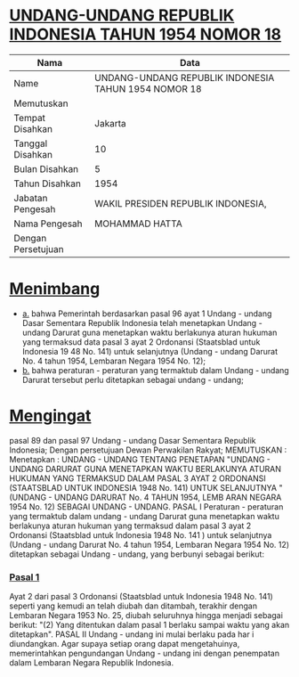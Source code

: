 # [UNDANG-UNDANG REPUBLIK INDONESIA TAHUN 1954 NOMOR 18](http://example.org/legal/document/uu/1954/18)

| Nama | Data |
| ------ | ----- |
|Name|UNDANG-UNDANG REPUBLIK INDONESIA TAHUN 1954 NOMOR 18|
|Memutuskan||
|Tempat Disahkan|Jakarta|
|Tanggal Disahkan|10|
|Bulan Disahkan|5|
|Tahun Disahkan|1954|
|Jabatan Pengesah|WAKIL PRESIDEN REPUBLIK INDONESIA,|
|Nama Pengesah|MOHAMMAD HATTA|
|Dengan Persetujuan||
# [Menimbang](http://example.org/legal/document/uu/1954/18/menimbang)

* [a.](http://example.org/legal/document/uu/1954/18/menimbang/point/a) bahwa Pemerintah berdasarkan pasal 96 ayat 1 Undang - undang Dasar Sementara Republik Indonesia telah menetapkan Undang - undang Darurat guna menetapkan waktu berlakunya aturan hukuman yang termaksud data pasal 3 ayat 2 Ordonansi (Staatsblad untuk Indonesia 19 48 No. 141) untuk selanjutnya (Undang - undang Darurat No. 4 tahun 1954, Lembaran Negara 1954 No. 12);
* [b.](http://example.org/legal/document/uu/1954/18/menimbang/point/b) bahwa peraturan - peraturan yang termaktub dalam Undang - undang Darurat tersebut perlu ditetapkan sebagai undang - undang;
# [Mengingat](http://example.org/legal/document/uu/1954/18/mengingat)
pasal 89 dan pasal 97 Undang - undang Dasar Sementara Republik Indonesia; Dengan persetujuan Dewan Perwakilan Rakyat; MEMUTUSKAN : Menetapkan : UNDANG - UNDANG TENTANG PENETAPAN "UNDANG - UNDANG DARURAT GUNA MENETAPKAN WAKTU BERLAKUNYA ATURAN HUKUMAN YANG TERMAKSUD DALAM PASAL 3 AYAT 2 ORDONANSI (STAATSBLAD UNTUK INDONESIA 1948 No. 141) UNTUK SELANJUTNYA " (UNDANG - UNDANG DARURAT No. 4 TAHUN 1954, LEMB ARAN NEGARA 1954 No. 12) SEBAGAI UNDANG - UNDANG. PASAL I Peraturan - peraturan yang termaktub dalam undang - undang Darurat guna menetapkan waktu berlakunya aturan hukuman yang termaksud dalam pasal 3 ayat 2 Ordonansi (Staatsblad untuk Indonesia 1948 No. 141 ) untuk selanjutnya (Undang - undang Darurat No. 4 tahun 1954, Lembaran Negara 1954 No. 12) ditetapkan sebagai Undang - undang, yang berbunyi sebagai berikut:

### [Pasal 1](http://example.org/legal/document/uu/1954/18/pasal/0001)
Ayat 2 dari pasal 3 Ordonansi (Staatsblad untuk Indonesia 1948 No. 141) seperti yang kemudi an telah diubah dan ditambah, terakhir dengan Lembaran Negara 1953 No. 25, diubah seluruhnya hingga menjadi sebagai berikut: "(2) Yang ditentukan dalam pasal 1 berlaku sampai waktu yang akan ditetapkan". PASAL II Undang - undang ini mulai berlaku pada har i diundangkan. Agar supaya setiap orang dapat mengetahuinya, memerintahkan pengundangan Undang - undang ini dengan penempatan dalam Lembaran Negara Republik Indonesia.

